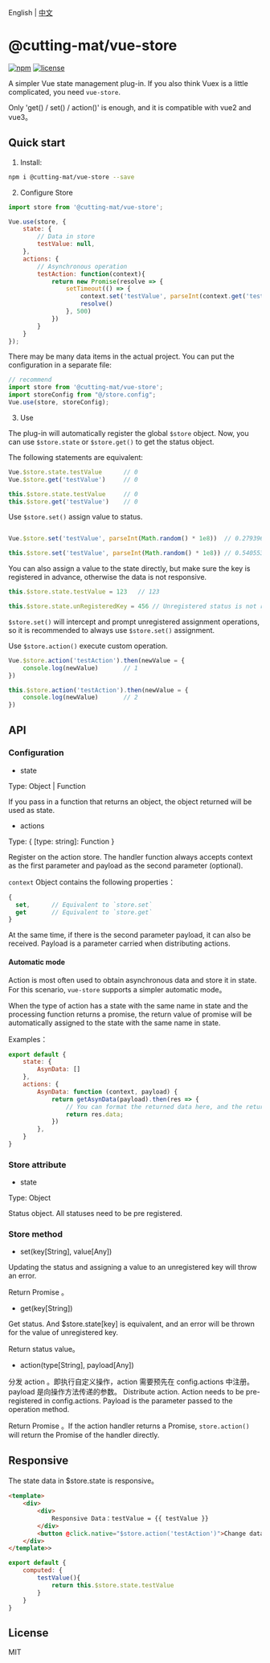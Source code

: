 English | [中文](README_CN.md)

# @cutting-mat/vue-store

[![npm](https://img.shields.io/npm/v/@cutting-mat/vue-store.svg)](https://www.npmjs.com/package/@cutting-mat/vue-store) [![license](https://img.shields.io/github/license/cutting-mat/vue-store.svg)]()

A simpler Vue state management plug-in. If you also think Vuex is a little complicated, you need `vue-store`.

Only 'get() / set() / action()' is enough, and it is compatible with vue2 and vue3。

## Quick start

1. Install:

``` bash
npm i @cutting-mat/vue-store --save
```

2. Configure Store

``` js
import store from '@cutting-mat/vue-store';

Vue.use(store, {
    state: {
        // Data in store
        testValue: null,
    },
    actions: {
        // Asynchronous operation
        testAction: function(context){
            return new Promise(resolve => {
                setTimeout(() => {
                    context.set('testValue', parseInt(context.get('testValue')+1))
                    resolve()
                }, 500)
            })
        }
    }
});
```

There may be many data items in the actual project. You can put the configuration in a separate file:

``` js
// recommend
import store from '@cutting-mat/vue-store';
import storeConfig from "@/store.config";
Vue.use(store, storeConfig);

```

3. Use

The plug-in will automatically register the global `$store` object. Now, you can use  `$store.state` or `$store.get()` to get the status object.

The following statements are equivalent:

``` js
Vue.$store.state.testValue      // 0
Vue.$store.get('testValue')     // 0

this.$store.state.testValue     // 0
this.$store.get('testValue')    // 0

```

Use `$store.set()` assign value to status.

``` js

Vue.$store.set('testValue', parseInt(Math.random() * 1e8))  // 0.279396939199827

this.$store.set('testValue', parseInt(Math.random() * 1e8)) // 0.5405537846956767

```

You can also assign a value to the state directly, but make sure the key is registered in advance, otherwise the data is not responsive.

``` js
this.$store.state.testValue = 123   // 123

this.$store.state.unRegisteredKey = 456 // Unregistered status is not responsive 

```

`$store.set()` will intercept and prompt unregistered assignment operations, so it is recommended to always use `$store.set()` assignment.

Use `$store.action()` execute custom operation.

```js
Vue.$store.action('testAction').then(newValue = {
    console.log(newValue)       // 1
})

this.$store.action('testAction').then(newValue = {
    console.log(newValue)       // 2
})

```

## API

### Configuration

- state

Type: Object | Function

If you pass in a function that returns an object, the object returned will be used as state.

- actions

Type: { [type: string]: Function }

Register on the action store. The handler function always accepts context as the first parameter and payload as the second parameter (optional).

`context` Object contains the following properties：

```js
{
  set,      // Equivalent to `store.set`
  get       // Equivalent to `store.get`
}

```

At the same time, if there is the second parameter payload, it can also be received. Payload is a parameter carried when distributing actions.

#### Automatic mode

Action is most often used to obtain asynchronous data and store it in state. For this scenario, `vue-store` supports a simpler automatic mode。

When the type of action has a state with the same name in state and the processing function returns a promise, the return value of promise will be automatically assigned to the state with the same name in state.

Examples：

```js
export default {
    state: {
        AsynData: []
    },
    actions: {
        AsynData: function (context, payload) {
            return getAsynData(payload).then(res => {
                // You can format the returned data here, and the returned value will be automatically stored in state.AsynData
                return res.data;
            })
        },
    }
}
```

### Store attribute

- state

Type: Object

Status object. All statuses need to be pre registered.

### Store method

- set(key[String], value[Any])

Updating the status and assigning a value to an unregistered key will throw an error.

Return Promise 。

- get(key[String])

Get status. And $store.state[key] is equivalent, and an error will be thrown for the value of unregistered key.

Return status value。

- action(type[String], payload[Any])

分发 action 。即执行自定义操作，action 需要预先在 config.actions 中注册。payload 是向操作方法传递的参数。
Distribute action. Action needs to be pre-registered in config.actions. Payload is the parameter passed to the operation method.

Return Promise 。If the action handler returns a Promise, `store.action()` will return the Promise of the handler directly.

## Responsive

The state data in $store.state is responsive。

``` html
<template>
    <div>
        <div>
            Responsive Data：testValue = {{ testValue }}
        </div>
        <button @click.native="$store.action('testAction')">Change data</button>
    </div>
</template>>
```

``` js
export default {
    computed: {
        testValue(){
            return this.$store.state.testValue
        }
    }
}

```

## License

MIT
